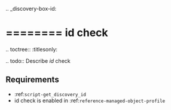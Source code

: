 .. _discovery-box-id:

========
id check
========

.. toctree::
    :titlesonly:

.. todo::
    Describe *id* check

Requirements
------------
* :ref:`script-get_discovery_id`
* id check is enabled in :ref:`reference-managed-object-profile`
